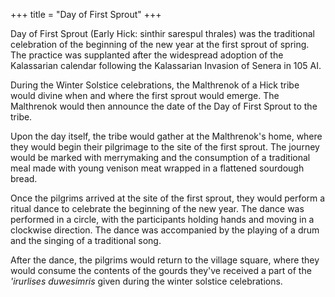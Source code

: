+++
title = "Day of First Sprout"
+++

Day of First Sprout (Early Hick: sinthir sarespul thrales) was the traditional
celebration of the beginning of the new year at the first sprout of spring. The
practice was supplanted after the widespread adoption of the Kalassarian
calendar following the Kalassarian Invasion of Senera in 105 AI.

During the Winter Solstice celebrations, the Malthrenok of a Hick tribe would
divine when and where the first sprout would emerge. The Malthrenok would then
announce the date of the Day of First Sprout to the tribe.

Upon the day itself, the tribe would gather at the Malthrenok's home, where they
would begin their pilgrimage to the site of the first sprout. The journey would
be marked with merrymaking and the consumption of a traditional meal made with
young venison meat wrapped in a flattened sourdough bread.

Once the pilgrims arrived at the site of the first sprout, they would perform a
ritual dance to celebrate the beginning of the new year. The dance was performed
in a circle, with the participants holding hands and moving in a clockwise
direction. The dance was accompanied by the playing of a drum and the singing of
a traditional song.

After the dance, the pilgrims would return to the village square, where they
would consume the contents of the gourds they've received a part of the
_'irurlises duwesimris_ given during the winter solstice celebrations.
